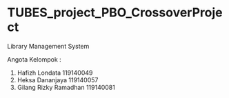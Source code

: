 # TUBES_project_PBO_CrossoverProject
Library Management System

Angota Kelompok :
1. Hafizh Londata 119140049
2. Heksa Dananjaya 119140057
3. Gilang Rizky Ramadhan 119140081
